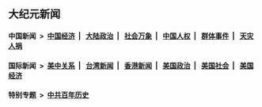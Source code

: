 ## 大纪元新闻

#### 中国新闻 &nbsp;>&nbsp; [中国经济](indexes/ncid283/README.md?05160845) &nbsp;| &nbsp; [大陆政治](indexes/ncid277/README.md?05160845) &nbsp;| &nbsp; [社会万象](indexes/ncid282/README.md?05160845) &nbsp;| &nbsp; [中国人权](indexes/ncid278/README.md?05160845) &nbsp;| &nbsp; [群体事件](indexes/ncid279/README.md?05160845) &nbsp;| &nbsp; [天灾人祸](indexes/ncid280/README.md?05160845)

#### 国际新闻 &nbsp;>&nbsp; [美中关系](indexes/nf1412576/README.md?05160845) &nbsp;| &nbsp; [台湾新闻](indexes/ncid1349361/README.md?05160845) &nbsp;| &nbsp; [香港新闻](indexes/ncid1349362/README.md?05160845) &nbsp;| &nbsp; [美国政治](indexes/ncid1078159/README.md?05160845) &nbsp;| &nbsp; [美国社会](indexes/ncid1078160/README.md?05160845) &nbsp;| &nbsp; [美国经济](indexes/ncid1078158/README.md?05160845)

#### 特别专题 &nbsp;>&nbsp; [中共百年历史](https://github.com/easy2view/epoch-special/blob/master/README.md?05160845)  
